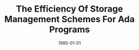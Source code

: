 ---
title: "The Efficiency Of Storage Management Schemes For Ada Programs"
date: 1985-01-01
venue: ""
paperurl: https://doi.org/10.1145/988291.988296
authors: "Rajiv Gupta and Mary Lou Soffa"
awards: ""
---